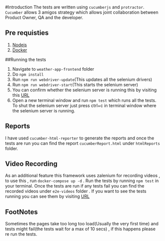 #Introduction
The tests are written using `cucumberjs` and `protractor`. `Cucumber` allows 
3 amigos strategy which allows joint collaboration between Product Owner, QA and the developer.

## Pre requisties
1. [Nodejs](https://nodejs.org/en/)
2. [Docker](https://www.docker.com/)

##Running the tests
1. Navigate to `weather-app-frontend` folder
2. Do `npm install`
3. Run `npm run webdriver-update`(This updates all the selenium drivers)
4. Run `npm run webdriver-start`(This starts the selenium server)
5. You can confirm whether the selenium server is running this by visiting this [URL](http://localhost:4444/wd/hub/static/resource/hub.html)
6. Open a new terminal window and run `npm test` which runs all the tests.
To shut the selenium server just press ctrl+c in terminal window where the selenium server is running.

## Reports
I have used ``cucumber-html-reporter`` to generate the reports and once the tests are run
you can find the report `cucumberReport.html` under ``htmlReports`` folder.


## Video Recording

As an additional feature this framework uses zalenium for recording videos
, to use this , run ``docker-compose up -d`` . Run the tests by running `npm test`
in your terminal. Once the tests are run if any tests fail you can find the recorded videos
under ``e2e-videos`` folder . If you want to see the tests running you can see them
by visiting [URL](http://localhost:4444/grid/admin/live)

## FootNotes

Sometimes the pages take too long too load(Usually the very first time) and tests might fail(the tests wait for a max of 10 secs)
, if this happens please re run the tests.








